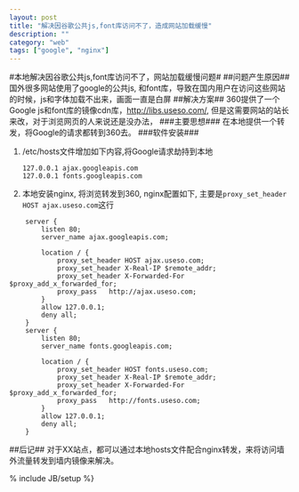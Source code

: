 ```yaml
---
layout: post
title: "解决因谷歌公共js,font库访问不了，造成网站加载缓慢"
description: ""
category: "web"
tags: ["google", "nginx"]
---
```

#本地解决因谷歌公共js,font库访问不了，网站加载缓慢问题#
##问题产生原因##
国外很多网站使用了google的公共js, 和font库，导致在国内用户在访问这些网站的时候，js和字体加载不出来，画面一直是白屏
##解决方案##
360提供了一个Google js和font库的镜像cdn库，<http://libs.useso.com/>, 但是这需要网站的站长来改，对于浏览网页的人来说还是没办法，
###主要思想###
在本地提供一个转发，将Google的请求都转到360去。
###软件安装###
1. /etc/hosts文件增加如下内容,将Google请求劫持到本地

    ```
    127.0.0.1 ajax.googleapis.com
    127.0.0.1 fonts.googleapis.com
    ```
2. 本地安装nginx, 将浏览转发到360, nginx配置如下, 主要是`proxy_set_header HOST ajax.useso.com`这行

```
    server {
        listen 80;
        server_name ajax.googleapis.com;

        location / {
            proxy_set_header HOST ajax.useso.com;
            proxy_set_header X-Real-IP $remote_addr;
            proxy_set_header X-Forwarded-For $proxy_add_x_forwarded_for;
            proxy_pass   http://ajax.useso.com;
        }
        allow 127.0.0.1;
        deny all;
    }
    server {
        listen 80;
        server_name fonts.googleapis.com;

        location / {
            proxy_set_header HOST fonts.useso.com;
            proxy_set_header X-Real-IP $remote_addr;
            proxy_set_header X-Forwarded-For $proxy_add_x_forwarded_for;
            proxy_pass   http://fonts.useso.com;
        }
        allow 127.0.0.1;
        deny all;
    }
```
##后记##
对于XX站点，都可以通过本地hosts文件配合nginx转发，来将访问墙外流量转发到墙内镜像来解决。

% include JB/setup %}

